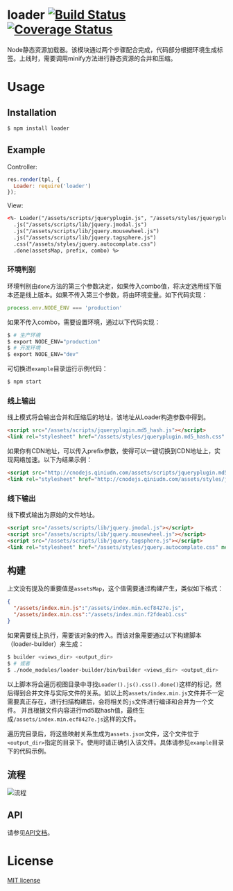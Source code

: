 loader [![Build Status](https://secure.travis-ci.org/JacksonTian/loader.png?branch=master)](http://travis-ci.org/JacksonTian/loader) [![Coverage Status](https://coveralls.io/repos/JacksonTian/loader/badge.png)](https://coveralls.io/r/JacksonTian/loader)
==========================

Node静态资源加载器。该模块通过两个步骤配合完成，代码部分根据环境生成标签。上线时，需要调用minify方法进行静态资源的合并和压缩。

# Usage
## Installation

```sh
$ npm install loader
```

## Example
Controller:

```js
res.render(tpl, {
  Loader: require('loader')
});
```
View:
```html
<%- Loader("/assets/scripts/jqueryplugin.js", "/assets/styles/jqueryplugin.css")
  .js("/assets/scripts/lib/jquery.jmodal.js")
  .js("/assets/scripts/lib/jquery.mousewheel.js")
  .js("/assets/scripts/lib/jquery.tagsphere.js")
  .css("/assets/styles/jquery.autocomplate.css")
  .done(assetsMap, prefix, combo) %>
```

### 环境判别
环境判别由`done`方法的第三个参数决定，如果传入combo值，将决定选用线下版本还是线上版本。如果不传入第三个参数，将由环境变量。如下代码实现：

```js
process.env.NODE_ENV === 'production'
```
如果不传入combo，需要设置环境，通过以下代码实现：

```sh
$ # 生产环境
$ export NODE_ENV="production"
$ # 开发环境
$ export NODE_ENV="dev"
```
可切换进`example`目录运行示例代码：

```sh
$ npm start
```

### 线上输出
线上模式将会输出合并和压缩后的地址，该地址从Loader构造参数中得到。

```html
<script src="/assets/scripts/jqueryplugin.md5_hash.js"></script>
<link rel="stylesheet" href="/assets/styles/jqueryplugin.md5_hash.css" media="all" />
```

如果你有CDN地址，可以传入prefix参数，使得可以一键切换到CDN地址上，实现网络加速。以下为结果示例：

```html
<script src="http://cnodejs.qiniudn.com/assets/scripts/jqueryplugin.md5_hash.js"></script>
<link rel="stylesheet" href="http://cnodejs.qiniudn.com/assets/styles/jqueryplugin.css" media="all" />
```

### 线下输出
线下模式输出为原始的文件地址。

```html
<script src="/assets/scripts/lib/jquery.jmodal.js"></script>
<script src="/assets/scripts/lib/jquery.mousewheel.js"></script>
<script src="/assets/scripts/lib/jquery.tagsphere.js"></script>
<link rel="stylesheet" href="/assets/styles/jquery.autocomplate.css" media="all" />
```

## 构建
上文没有提及的重要值是`assetsMap`，这个值需要通过构建产生，类似如下格式：

```json
{
  "/assets/index.min.js":"/assets/index.min.ecf8427e.js",
  "/assets/index.min.css":"/assets/index.min.f2fdeab1.css"
}
```

如果需要线上执行，需要该对象的传入。而该对象需要通过以下构建脚本（loader-builder）来生成：

```sh
$ builder <views_dir> <output_dir>
$ # 或者
$ ./node_modules/loader-builder/bin/builder <views_dir> <output_dir>
```

以上脚本将会遍历视图目录中寻找`Loader().js().css().done()`这样的标记，然后得到合并文件与实际文件的关系。如以上的`assets/index.min.js`文件并不一定需要真正存在，进行扫描构建后，会将相关的`js`文件进行编译和合并为一个文件。
并且根据文件内容进行md5取hash值，最终生成`/assets/index.min.ecf8427e.js`这样的文件。

遍历完目录后，将这些映射关系生成为`assets.json`文件，这个文件位于`<output_dir>`指定的目录下。使用时请正确引入该文件。具体请参见`example`目录下的代码示例。

## 流程
![流程](./figures/flow.png)

## API
请参见[API文档](http://doxmate.cool/JacksonTian/loader/api.html)。

# License
[MIT license](https://github.com/JacksonTian/loader/blob/master/MIT-License)
